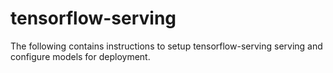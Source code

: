 # tensorflow-serving

The following contains instructions to setup tensorflow-serving serving and configure models for deployment.
